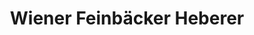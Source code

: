 ---
title: "Wiener Feinbäcker Heberer"
url: /offenbach-am-main/wiener-feinbaecker-heberer-aliceplatz/
shop: Bäckerei
---